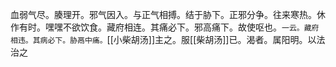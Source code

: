 血弱气尽。腠理开。邪气因入。与正气相搏。结于胁下。正邪分争。往来寒热。休作有时。嘿嘿不欲饮食。藏府相连。其痛必下。邪高痛下。故使呕也。`一云。藏府相违。其病必下。胁鬲中痛。`[[小柴胡汤]]主之。服[[柴胡汤]]已。渴者。属阳明。以法治之
